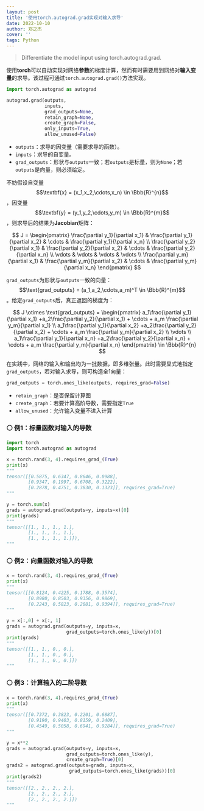 ```yaml
---
layout: post
title: '使用torch.autograd.grad实现对输入求导'
date: 2022-10-10
author: 郑之杰
cover: ''
tags: Python
---
```


> Differentiate the model input using torch.autograd.grad.

使用**torch**可以自动实现对网络**参数**的梯度计算，然而有时需要用到网络对**输入变量**的求导。该过程可通过`torch.autograd.grad()`方法实现。

```python
import torch.autograd as autograd

autograd.grad(outputs,
              inputs,
              grad_outputs=None,
              retain_graph=None,
              create_graph=False,
              only_inputs=True,
              allow_unused=False)
```

- `outputs`：求导的因变量（需要求导的函数）。
- `inputs`：求导的自变量。
- `grad_outputs`：形状与`outputs`一致；若`outputs`是标量，则为`None`；若`outputs`是向量，则必须给定。

不妨假设自变量$$\textbf{x} = (x_1,x_2,\cdots,x_n) \in \Bbb{R}^{n}$$，因变量$$\textbf{y} = (y_1,y_2,\cdots,y_m) \in \Bbb{R}^{m}$$，则求导后的结果为**Jacobian**矩阵：

$$ J = \begin{pmatrix} \frac{\partial y_1}{\partial x_1} & \frac{\partial y_1}{\partial x_2} & \cdots & \frac{\partial y_1}{\partial x_n} \\ \frac{\partial y_2}{\partial x_1} & \frac{\partial y_2}{\partial x_2} & \cdots & \frac{\partial y_2}{\partial x_n} \\ \vdots & \vdots & \vdots & \vdots \\ \frac{\partial y_m}{\partial x_1} & \frac{\partial y_m}{\partial x_2} & \cdots & \frac{\partial y_m}{\partial x_n}  \end{pmatrix} $$

`grad_outputs`为形状与`outputs`一致的向量：$$\text{grad_outputs} = (a_1,a_2,\cdots,a_m)^T \in \Bbb{R}^{m}$$。给定`grad_outputs`后，真正返回的梯度为：

$$ J \otimes \text{grad_outputs} = \begin{pmatrix} a_1\frac{\partial y_1}{\partial x_1} +a_2\frac{\partial y_2}{\partial x_1} + \cdots + a_m \frac{\partial y_m}{\partial x_1} \\ a_1\frac{\partial y_1}{\partial x_2} +a_2\frac{\partial y_2}{\partial x_2} + \cdots + a_m \frac{\partial y_m}{\partial x_2} \\ \vdots  \\ a_1\frac{\partial y_1}{\partial x_n} +a_2\frac{\partial y_2}{\partial x_n} + \cdots + a_m \frac{\partial y_m}{\partial x_n}  \end{pmatrix} \in \Bbb{R}^{n} $$

在实践中，网络的输入和输出均为一批数据，即多维张量。此时需要显式地指定`grad_outputs`，若对输入求导，则可构造全1向量：

```python
grad_outputs = torch.ones_like(outputs, requires_grad=False)
```

- `retain_graph`：是否保留计算图
- `create_graph`：若要计算高阶导数，需要指定`True`
- `allow_unused`：允许输入变量不进入计算

### ⚪ 例1：标量函数对输入的导数

```python
import torch
import torch.autograd as autograd

x = torch.rand(3, 4).requires_grad_(True)
print(x)
"""
tensor([[0.5875, 0.6347, 0.8646, 0.0988],
        [0.9347, 0.1997, 0.6708, 0.3222],
        [0.2878, 0.4751, 0.3830, 0.1323]], requires_grad=True)
"""

y = torch.sum(x)
grads = autograd.grad(outputs=y, inputs=x)[0]
print(grads)
"""
tensor([[1., 1., 1., 1.],
        [1., 1., 1., 1.],
        [1., 1., 1., 1.]]),
"""
```

### ⚪ 例2：向量函数对输入的导数

```python
x = torch.rand(3, 4).requires_grad_(True)
print(x)
"""
tensor([[0.8124, 0.4225, 0.1788, 0.3574],
        [0.8980, 0.8503, 0.9356, 0.9869],
        [0.2243, 0.5823, 0.2081, 0.9394]], requires_grad=True)
"""

y = x[:,0] + x[:, 1]
grads = autograd.grad(outputs=y, inputs=x,
                      grad_outputs=torch.ones_like(y))[0]
print(grads)
"""
tensor([[1., 1., 0., 0.],
        [1., 1., 0., 0.],
        [1., 1., 0., 0.]])
"""
```
### ⚪ 例3：计算输入的二阶导数

```python
x = torch.rand(3, 4).requires_grad_(True)
print(x)
"""
tensor([[0.7372, 0.3823, 0.2201, 0.6887],
        [0.9190, 0.9403, 0.8159, 0.2409],
        [0.4549, 0.5058, 0.6941, 0.9284]], requires_grad=True)
"""

y = x**2
grads = autograd.grad(outputs=y, inputs=x,
                      grad_outputs=torch.ones_like(y),
                      create_graph=True)[0]
grads2 = autograd.grad(outputs=grads, inputs=x,
                       grad_outputs=torch.ones_like(grads))[0]
print(grads2)
"""
tensor([[2., 2., 2., 2.],
        [2., 2., 2., 2.],
        [2., 2., 2., 2.]])
"""
```